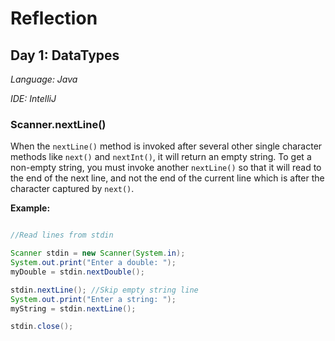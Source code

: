 # Reflection

## Day 1: DataTypes

*Language: Java*

*IDE: IntelliJ*

### Scanner.nextLine()

When the `nextLine()` method is invoked after several other single character methods like `next()` and `nextInt()`, it will return an empty string. To get a non-empty string, you must invoke another `nextLine()` so that it will read to the end of the next line, and not the end of the current line which is after the character captured by `next()`.

**Example:**

```java

//Read lines from stdin

Scanner stdin = new Scanner(System.in);
System.out.print("Enter a double: ");
myDouble = stdin.nextDouble();

stdin.nextLine(); //Skip empty string line
System.out.print("Enter a string: ");
myString = stdin.nextLine();

stdin.close();

```